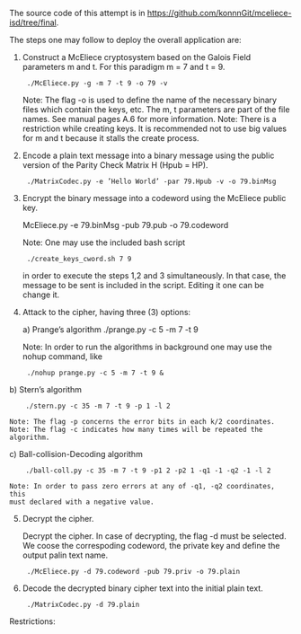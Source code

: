 The source code of this attempt is in https://github.com/konnnGit/mceliece-isd/tree/final.

The steps one may follow to deploy the overall application are:

1. Construct a McEliece cryptosystem based on the Galois Field parameters m
and t. For this paradigm m = 7 and t = 9.

		./McEliece.py -g -m 7 -t 9 -o 79 -v

	Note: The flag -o is used to define the name of the necessary binary files
	which contain the keys, etc. The m, t parameters are part of the file names.
	See manual pages A.6 for more information.
	Note: There is a restriction while creating keys. It is recommended not to use
	big values for m and t because it stalls the create process.

2. Encode a plain text message into a binary message using the public version of
the Parity Check Matrix H (Hpub = HP).

		./MatrixCodec.py -e ’Hello World’ -par 79.Hpub -v -o 79.binMsg


3. Encrypt the binary message into a codeword using the McEliece public key.

	McEliece.py -e 79.binMsg -pub 79.pub -o 79.codeword

	Note: One may use the included bash script

		./create_keys_cword.sh 7 9

	in order to execute the steps 1,2 and 3 simultaneously. In that case, the
	message to be sent is included in the script. Editing it one can be change it.

4. Attack to the cipher, having three (3) options:

	a) Prange’s algorithm
		./prange.py -c 5 -m 7 -t 9
		
	Note: In order to run the algorithms in background one may use the nohup command, like

		./nohup prange.py -c 5 -m 7 -t 9 &

b) Stern’s algorithm

		./stern.py -c 35 -m 7 -t 9 -p 1 -l 2

	Note: The flag -p concerns the error bits in each k/2 coordinates.
	Note: The flag -c indicates how many times will be repeated the algorithm.

c) Ball-collision-Decoding algorithm

		./ball-coll.py -c 35 -m 7 -t 9 -p1 2 -p2 1 -q1 -1 -q2 -1 -l 2

	Note: In order to pass zero errors at any of -q1, -q2 coordinates, this
	must declared with a negative value.


5. Decrypt the cipher.

	Decrypt the cipher. In case of decrypting, the flag -d must be selected. We
	coose the correspoding codeword, the private key and define the output palin
	text name.

		./McEliece.py -d 79.codeword -pub 79.priv -o 79.plain

6. Decode the decrypted binary cipher text into the initial plain text.

		./MatrixCodec.py -d 79.plain



Restrictions:
